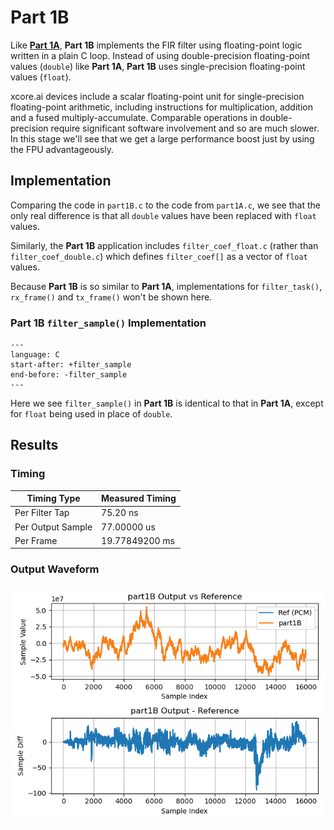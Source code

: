 
# Part 1B

Like [**Part 1A**](part1A.md), **Part 1B** implements the FIR filter using
floating-point logic written in a plain C loop. Instead of using
double-precision floating-point values (`double`) like **Part 1A**, **Part 1B**
uses single-precision floating-point values (`float`).

xcore.ai devices include a scalar floating-point unit for single-precision
floating-point arithmetic, including instructions for multiplication, addition
and a fused multiply-accumulate. Comparable operations in double-precision
require significant software involvement and so are much slower. In this stage
we'll see that we get a large performance boost just by using the FPU advantageously.

## Implementation

Comparing the code in `part1B.c` to the code from `part1A.c`, we see that the
only real difference is that all `double` values have been replaced with `float`
values.

Similarly, the **Part 1B** application includes `filter_coef_float.c`
(rather than `filter_coef_double.c`) which defines `filter_coef[]` as a vector
of `float` values.

Because **Part 1B** is so similar to **Part 1A**, implementations for
`filter_task()`, `rx_frame()` and `tx_frame()` won't be shown here.

### Part 1B `filter_sample()` Implementation

```{literalinclude} ../src/part1B/part1B.c
---
language: C
start-after: +filter_sample
end-before: -filter_sample
---
```

Here we see `filter_sample()` in **Part 1B** is identical to that in **Part
1A**, except for `float` being used in place of `double`.

## Results

### Timing

| Timing Type       | Measured Timing
|-------------------|-----------------------
| Per Filter Tap    | 75.20 ns
| Per Output Sample | 77.00000 us
| Per Frame         | 19.77849200 ms

### Output Waveform

![**Part 1B** Output](img/part1B.png)